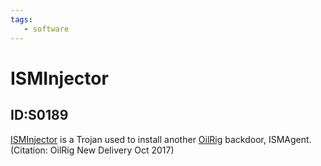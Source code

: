 ```yaml
---
tags:
   - software
---
```

# ISMInjector
## ID:S0189
[ISMInjector](/mitre/software/S0189) is a Trojan used to install another [OilRig](/mitre/groups/G0049) backdoor, ISMAgent. (Citation: OilRig New Delivery Oct 2017)
